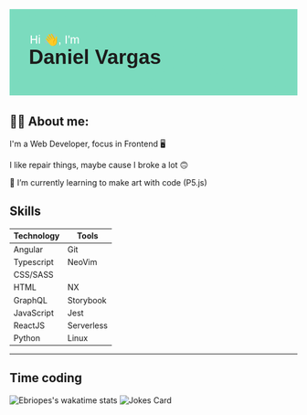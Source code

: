<!-- https://reheader.glitch.me/ -->
![](header.png)

<!-- ![](https://media.giphy.com/media/1NYkJ0wTvncdXV5dN5/giphy.gif) -->
<!-- https://github.com/ikatyang/emoji-cheat-sheet/blob/master/README.md -->

## 🧑‍💻 About me:
I'm a Web Developer, focus in Frontend 🖥️

I like repair things, maybe cause I broke a lot 🙃

🌱 I’m currently learning to make art with code (P5.js)

## Skills

|  Technology  |    Tools    |
|  ----------  |  ---------  |
|  Angular     |  Git        |
|  Typescript  |  NeoVim     |
|  CSS/SASS    |             |
|  HTML        |  NX         |
|  GraphQL     |  Storybook  |   
|  JavaScript  |  Jest       |
|  ReactJS     |  Serverless |
|  Python      |  Linux      |

--- 
## Time coding
![Ebriopes's wakatime stats](https://github-readme-stats.vercel.app/api/wakatime?username=ebriopes&layout=compact&langs_count=8&hide_border=true&theme=omni)
![Jokes Card](https://readme-jokes.vercel.app/api?hideBorder&theme=omni)
<!-- https://github.com/ABSphreak/readme-jokes -->

<!-- https://github.com/devicons/devicon/ -->
<!-- https://github.com/antonkomarev/github-profile-views-counter -->
<!-- ![](https://komarev.com/ghpvc/?username=ebriopes) -->
<!-- https://shields.io/ -->
<!-- https://github.com/omidnikrah/github-readme-stackoverflow -->
<!--![Daniel Vargas StackOverflow](https://github-readme-stackoverflow.vercel.app/?userID=14294371&layout=full&theme=dark)
<!-- (https://github.com/anuraghazra/github-readme-stats) -->
<!-- ![Ebriopes's GitHub stats](https://github-readme-stats.vercel.app/api?username=ebriopes&show_icons=true&hide_border=true&theme=omni) -->
<!-- ![Top Langs](https://github-readme-stats.vercel.app/api/top-langs/?username=ebriopes&layout=compact&hide_border=true&theme=omni) -->
<!-- ![Readme Card](https://github-readme-stats.vercel.app/api/pin/?username=ebriopes&repo=jobless_potato&show_owner=true&hide_border=true&theme=omni) -->
<!-- (https://git.io/streak-stats) -->
<!-- ![GitHub Streak](https://streak-stats.demolab.com?user=ebriopes&theme=omni&hide_border=true&date_format=%5BY%20%5DM%20j&mode=weekly) -->
<!-- https://github.com/omidnikrah/github-readme-medium -->
<!-- ![Ebriopes Medium](https://github-readme-medium.vercel.app/?username=ebriopes&limit=2&bg=191622&text=ff79c6)] -->
<!-- https://github.com/soroushchehresa/github-readme-linkedin -->
<!-- https://github.com/jojoee/jojoee -->
<!-- https://github.com/pujux/git-badges -->
<!-- https://github.com/jwenjian/visitor-badge -->
<!-- https://github.com/simple-icons/simple-icons#cdn-usage -->
<!-- https://github.com/alexandresanlim/Badges4-README.md-Profile -->


<!--
**Ebriopes/Ebriopes** is a ✨ _special_ ✨ repository because its `README.md` (this file) appears on your GitHub profile.

Here are some ideas to get you started:

- 🔭 I’m currently working on ...
- 🌱 I’m currently learning ...
- 👯 I’m looking to collaborate on ...
- 🤔 I’m looking for help with ...
- 💬 Ask me about ...
- 📫 How to reach me: ...
- 😄 Pronouns: ...
- ⚡ Fun fact: ...
-->
